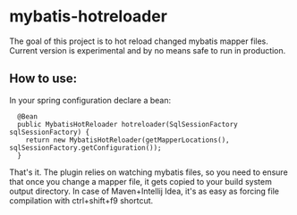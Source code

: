 # mybatis-hotreloader

The goal of this project is to hot reload changed mybatis mapper files. 
Current version is experimental and by no means safe to run in production.

## How to use:
In your spring configuration declare a bean:
```
  @Bean
  public MybatisHotReloader hotreloader(SqlSessionFactory sqlSessionFactory) {
    return new MybatisHotReloader(getMapperLocations(), sqlSessionFactory.getConfiguration());
  }
```
That's it.
The plugin relies on watching mybatis files, so you need to ensure that once you change a mapper file, it gets copied to your build system output directory.
In case of Maven+Intellij Idea, it's as easy as forcing file compilation with ctrl+shift+f9 shortcut.

